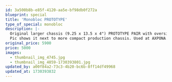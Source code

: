 ```yaml
---
id: 3a500b8b-e85f-4120-aa5e-bf98db0f272a
blueprint: special
title: 'Monobloc PROTOTYPE'
type_of_special: monobloc
description: |-
  Original larger chassis (9.25 x 13.5 x 4") PROTOTYPE PAIR with oversized 1200W power supplies!
  Pic shows it next to more compact production chassis. Used at AXPONA. 11.8lbs instead of 6.6lbs each. Same 500w/ch/4ohms of course. 2-3 pairs available only...inc review pair!
original_price: 5900
price: 5000
images:
  - thumbnail_img_4745.jpg
  - thumbnail_img_4859-1730393801.jpg
updated_by: a00f84a2-73c3-4b20-bc6b-8ff14df49968
updated_at: 1730393832
---
```

